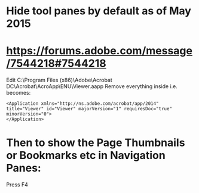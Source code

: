 # Hide tool panes by default as of May 2015
# https://forums.adobe.com/message/7544218#7544218
Edit C:\Program Files (x86)\Adobe\Acrobat DC\Acrobat\AcroApp\ENU\Viewer.aapp
Remove everything inside <Application> </Application> i.e. becomes:

	<Application xmlns="http://ns.adobe.com/acrobat/app/2014" title="Viewer" id="Viewer" majorVersion="1" requiresDoc="true" minorVersion="0">
	</Application>

# Then to show the Page Thumbnails or Bookmarks etc in Navigation Panes:
Press F4